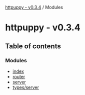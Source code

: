 [httpuppy - v0.3.4](README.md) / Modules

# httpuppy - v0.3.4

## Table of contents

### Modules

- [index](modules/index.md)
- [router](modules/router.md)
- [server](modules/server.md)
- [types/server](modules/types_server.md)
